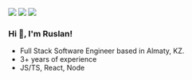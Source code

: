 [<img src="https://img.shields.io/badge/linkedin-%230077B5.svg?&style=for-the-badge&logo=linkedin&logoColor=white" />](https://www.linkedin.com/in/kurrx/)
[<img src="https://img.shields.io/badge/twitter-000000.svg?&style=for-the-badge&logo=twitter&logoColor=white" />](https://twitter.com/kurr_dev)
[<img src="https://img.shields.io/badge/website-2C003B.svg?&style=for-the-badge&logo=website&logoColor=white" />](https://kurr.dev)

### Hi 👋, I'm Ruslan!

- Full Stack Software Engineer based in Almaty, KZ.
- 3+ years of experience
- JS/TS, React, Node
